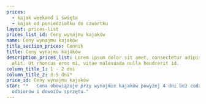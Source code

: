 ```yaml
---
prices:
  - kajak weekand i święta
  - kajak od poniedziałku do czwartku
layout: prices-list
prices_list_id: Ceny wynajmu kajaków
name: Ceny wynajmu kajaków
title_section_prices: Cennik
title: Ceny wynajmu kajaków
description_prices_list: Lorem ipsum dolor sit amet, consectetur adipiscing
  elit. Ut rhoncus eros mi, vitae malesuada nulla hendrerit id.
column_title_1: 1 - 2 dni
column_title_2: 3-5 dni*
price_id: Ceny wynajmu kajaków
star: "*   Cena obowiązuje przy wynajmie kajaków powyżej 4 dni bez codziennych
  odbiorów i dowozów sprzętu."
---
```

